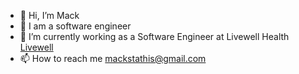 - 👋 Hi, I’m Mack
- 👀 I am a software engineer
- 🌱 I’m currently working as a Software Engineer at Livewell Health [Livewell](https://joinlivewell.ca)
- 📫 How to reach me mackstathis@gmail.com

